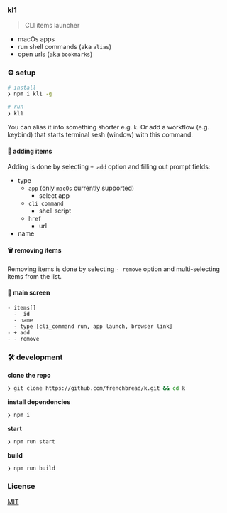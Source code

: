### kl1

> CLI items launcher

- macOs apps
- run shell commands (aka `alias`)
- open urls (aka `bookmarks`)

### ⚙️ setup

```sh
# install
❯ npm i kl1 -g

# run
❯ kl1
```

You can alias it into something shorter e.g. `k`. Or add a workflow (e.g. keybind) that starts terminal sesh (window) with this command.

#### 📔 adding items

Adding is done by selecting `+ add` option and filling out prompt fields:

  - type
    - `app` (only `macOs` currently supported)
      - select app
    - `cli command`
      - shell script
    - `href`
      - url
  - name

#### 🗑️ removing items

Removing items is done by selecting `- remove` option and multi-selecting items from the list.

#### 🚀 main screen

```
- items[]
  - _id
  - name
  - type [cli_command run, app launch, browser link]
- + add
- - remove
```

### 🛠️ development

**clone the repo**

```sh
❯ git clone https://github.com/frenchbread/k.git && cd k
```

**install dependencies**

```sh
❯ npm i
```

**start**

```sh
❯ npm run start
```

**build**

```sh
❯ npm run build
```

### License

[MIT](https://github.com/frenchbread/k/blob/main/LICENSE)
